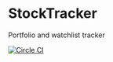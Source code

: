 # StockTracker
Portfolio and watchlist tracker

[![Circle CI](https://circleci.com/gh/pravk/StockTracker.svg?style=svg)](https://circleci.com/gh/pravk/StockTracker)
